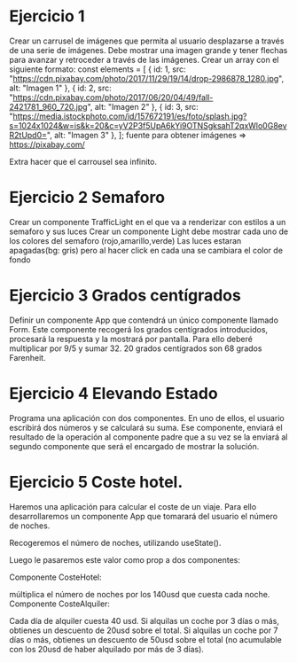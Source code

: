 # Ejercicio 1

Crear un carrusel de imágenes que permita al usuario desplazarse a través de una serie de imágenes.
Debe mostrar una imagen grande y tener flechas para avanzar y retroceder a través de las imágenes.
Crear un array con el siguiente formato:
const elements = [
{
id: 1,
src: "https://cdn.pixabay.com/photo/2017/11/29/19/14/drop-2986878_1280.jpg",
alt: "Imagen 1"
},
{
id: 2,
src: "https://cdn.pixabay.com/photo/2017/06/20/04/49/fall-2421781_960_720.jpg",
alt: "Imagen 2"
},
{
id: 3,
src: "https://media.istockphoto.com/id/157672191/es/foto/splash.jpg?s=1024x1024&w=is&k=20&c=yV2P3f5UpA6kYi9OTNSgksahT2qxWlo0G8evR2tUpd0=",
alt: "Imagen 3"
},
];
fuente para obtener imágenes => https://pixabay.com/

Extra hacer que el carrousel sea infinito.

# Ejercicio 2 Semaforo

Crear un componente TrafficLight en el que va a renderizar con estilos a un semaforo y sus luces
Crear un componente Light debe mostrar cada uno de los colores del semaforo (rojo,amarillo,verde)
Las luces estaran apagadas(bg: gris) pero al hacer click en cada una se cambiara el color de fondo

# Ejercicio 3 Grados centígrados

Definir un componente App que contendrá un único componente llamado Form. Este componente recogerá los grados centígrados introducidos, procesará la respuesta y la mostrará por pantalla.
Para ello deberé multiplicar por 9/5 y sumar 32.
20 grados centígrados son 68 grados Farenheit.

# Ejercicio 4 Elevando Estado

Programa una aplicación con dos componentes.
En uno de ellos, el usuario escribirá dos números y se calculará su suma.
Ese componente, enviará el resultado de la operación al componente padre que a su vez se la enviará al segundo componente que será el encargado de mostrar la solución.

# Ejercicio 5 Coste hotel.

Haremos una aplicación para calcular el coste de un viaje. Para ello desarrollaremos un componente App que tomarará del usuario el número de noches.

Recogeremos el número de noches, utilizando useState().

Luego le pasaremos este valor como prop a dos componentes:

Componente CosteHotel:

múltiplica el número de noches por los 140usd que cuesta cada noche.
Componente CosteAlquiler:

Cada día de alquiler cuesta 40 usd.
Si alquilas un coche por 3 días o más, obtienes un descuento de 20usd sobre el total.
Si alquilas un coche por 7 días o más, obtienes un descuento de 50usd sobre el total (no acumulable con los 20usd de haber alquilado por más de 3 días).
